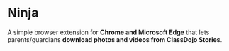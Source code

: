 # Ninja
A simple browser extension for **Chrome and Microsoft Edge** that lets parents/guardians **download photos and videos from ClassDojo Stories**.  
